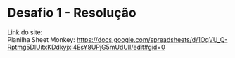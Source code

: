 # Desafio 1 - Resolução

Link do site: <br>
Planilha Sheet Monkey: https://docs.google.com/spreadsheets/d/1OqVU_Q-Rptmg5DlUitxKDdkyjxi4EsY8UPjG5mUdUlI/edit#gid=0
